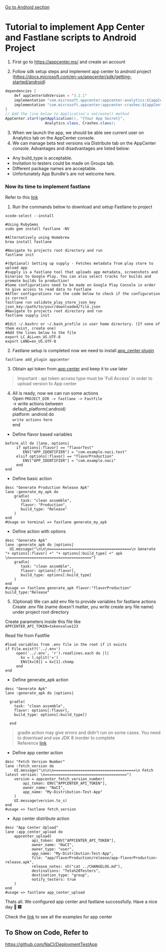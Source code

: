 [Go to Android section](../android)

# Tutorial to implement App Center and Fastlane scripts to Android Project
1. First go to https://appcenter.ms/ and create an account

2. Follow sdk setup steps and implement app center to android project  
(https://docs.microsoft.com/en-us/appcenter/sdk/getting-started/android)

```Java
dependencies {
    def appCenterSdkVersion = '3.2.1'
    implementation "com.microsoft.appcenter:appcenter-analytics:${appCenterSdkVersion}"
    implementation "com.microsoft.appcenter:appcenter-crashes:${appCenterSdkVersion}"
}
// Add the line below to Application's onCreate() method
AppCenter.start(getApplication(), "{Your App Secret}",
                  Analytics.class, Crashes.class);
```

3. When we launch the app, we should be able see current user on Analytics tab on the AppCenter console.
4. We can manage beta test versions via Distribute tab on the AppCenter console. Advantages and disadvantages are listed below:  
  - Any build_type is acceptable.
  - Invitation to testers could be made on Groups tab.
  - Different package names are acceptable.
  - Unfortunately App Bundle's are not welcome here.
  
### Now its time to implement fastlane  
Refer to this [link](https://docs.fastlane.tools/getting-started/android/setup/)

1. Run the commands below to download and setup Fastlane to project
```
xcode-select --install

#Using RubyGems
sudo gem install fastlane -NV

#Alternatively using Homebrew
brew install fastlane

#Navigate to projects root directory and run
fastlane init

#(Optional) Setting up supply - Fetches metadata from play store to upload app
#supply is a fastlane tool that uploads app metadata, screenshots and binaries to Google Play. You can also select tracks for builds and promote builds to production!
#Some configurations need to be made on Google Play Console in order to give access to read data to Fastlane
#After configurations run the code below to check if the configuration is correct
fastlane run validate_play_store_json_key json_key:/path/to/your/downloaded/file.json
#Navigate to projects root directory and run
fastlane supply init

#Edit ~/.bashrc or ~/.bash_profile in user home directory. (If none of them exist, create one)
#Add the lines below to the file
export LC_ALL=en_US.UTF-8
export LANG=en_US.UTF-8
```

2. Fastlane setup is completed now we need to install [app_center plugin](https://github.com/Microsoft/fastlane-plugin-appcenter/)
```
fastlane add_plugin appcenter
```

3. Obtain api token from [app center](https://appcenter.ms/settings/apitokens) and keep it to use later  
> Important : api token access type must be  'Full Access' in order to upload version to App center

4. All is ready, now we can run some actions  
Open `PROJECT_DIR -> fastlane -> Fastfile`  
-> write actions between  
default_platform(:android)  
platform :android do  
`write actions here`  
end  

- Define flavor based variables
```
before_all do |lane, options|
     if options[:flavor] == "flavorTest"
        ENV["APP_IDENTIFIER"] = "com.example.naci.test"
     elsif options[:flavor] == "flavorProduction"
        ENV["APP_IDENTIFIER"] = "com.example.naci"
     end
end
```

- Define basic action  
```
desc "Generate Production Release Apk"
lane :generate_my_apk do
    gradle(
       task: "clean assemble",
       flavor: "Production",
       build_type: "Release"
    )
end
#Usage on terminal => fastlane generate_my_apk
```

- Define action with options
```
desc "Generate Apk"
lane :generate_apk do |options|
  UI.message("\n\n\n=====================================\n Generate "+ options[:flavor] +" "+ options[:build_type] +" apk \n=====================================")
    gradle(
       task: "clean assemble",
       flavor: options[:flavor],
       build_type: options[:build_type]
    )
end
#usage => fastlane generate_apk flavor:"flavorProduction" build_type:"Release"
```

5. (Optional) We can add env file to provide variables for fastlane actions  
Create .env file (name doesn't matter, you write create any file name) under project root directory  

Create parameters inside this file like  
`APPCENTER_API_TOKEN=tokenvalue123`  

Read file from Fastfile
```
#load variables from .env file in the root if it exists
if File.exist?('../.env')
     open('../.env', 'r').readlines.each do |l|
       kv = l.split('=')
       ENV[kv[0]] = kv[1].chomp
     end
end
```

- Define generate_apk action
```
desc "Generate Apk"
lane :generate_apk do |options|

  gradle(
    task: "clean assemble",
    flavor: options[:flavor],
    build_type: options[:build_type])

  end
```
> gradle action may give errors and didn't run on some cases. You need to download and use JDK 8 inorder to complete<br>Reference [link](https://github.com/google/dagger/issues/1339)

- Define app center action
```
desc "Fetch Version Number"
lane :fetch_version do
    UI.message("\n\n\n=====================================\n Fetch latest version: \n=====================================")
    version = appcenter_fetch_version_number(
        api_token: ENV["APPCENTER_API_TOKEN"],
        owner_name: "NaCI",
        app_name: "My-Distribution-Test-App"
    )
    UI.message(version.to_s)
end
#usage => fastlane fetch_version 
```

- App center distribute action
```
desc "App Center Upload"
lane :app_center_upload do
    appcenter_upload(
            api_token: ENV["APPCENTER_API_TOKEN"],
            owner_name: "NaCI",
            owner_type: "user",
            app_name: "My-Distribution-Test-App",
            file: "app/flavorProduction/release/app-flavorProduction-release.apk",
            release_notes: sh("cat ../CHANGELOG.md"),
            destinations: "Teta%20Testers",
            destination_type: "group",
            notify_testers: true
    )
end
#usage => fastlane app_center_upload 
```

Thats all. We configured app center and fastlane successfully. Have a nice day :whale2: :fireworks:

Check the [link](https://github.com/microsoft/fastlane-plugin-appcenter/blob/master/fastlane/Fastfile) to see all the examples for app center

## To Show on Code, Refer to
https://github.com/NaCI/DeploymentTestApp
